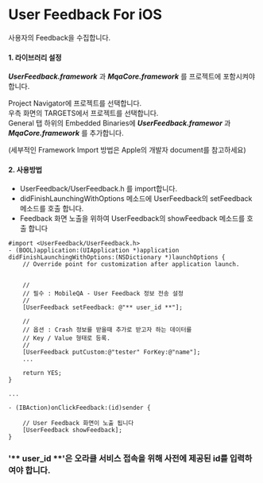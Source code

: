 # User Feedback For iOS

사용자의 Feedback을 수집합니다.

#### 1. 라이브러리 설정
***UserFeedback.framework*** 과 ***MqaCore.framework*** 를 프로젝트에 포함시켜야 합니다.   

Project Navigator에 프로젝트를 선택합니다.  
우측 화면의 TARGETS에서 프로젝트를 선택합니다.  
General 탭 하위의 Embedded Binaries에 ***UserFeedback.framewor*** 과 ***MqaCore.framework*** 를 추가합니다.  

(세부적인 Framework Import 방법은 Apple의 개발자 document를 참고하세요)

#### 2. 사용방법

* UserFeedback/UserFeedback.h 를 import합니다.
* didFinishLaunchingWithOptions 메소드에 UserFeedback의 setFeedback 메소드를 호출 합니다.
* Feedback 화면 노출을 위하여 UserFeedback의 showFeedback 메소드를 호출 합니다

```
#import <UserFeedback/UserFeedback.h>
- (BOOL)application:(UIApplication *)application didFinishLaunchingWithOptions:(NSDictionary *)launchOptions {
	// Override point for customization after application launch.
	

	//
	// 필수 : MobileQA - User Feedback 정보 전송 설정
	//
	[UserFeedback setFeedback: @"** user_id **"];

	//
	// 옵션 : Crash 정보를 받을때 추가로 받고자 하는 데이터를 
	// Key / Value 형태로 등록.
	//
	[UserFeedback putCustom:@"tester" ForKey:@"name"];
	...

	return YES;
}

...

- (IBAction)onClickFeedback:(id)sender {
    
    // User Feedback 화면이 노출 됩니다
    [UserFeedback showFeedback];    
}
```

### '** user_id **'은 오라클 서비스 접속을 위해 사전에 제공된 id를 입력하여야 합니다.
